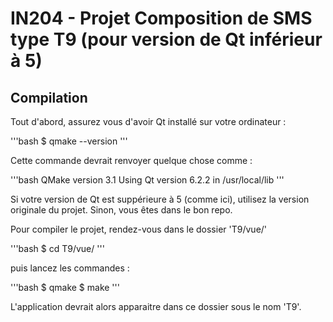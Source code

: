 # IN204 - Projet Composition de SMS type T9 (pour version de Qt inférieur à 5)

## Compilation

Tout d'abord, assurez vous d'avoir Qt installé sur votre ordinateur :

'''bash
$ qmake --version
'''

Cette commande devrait renvoyer quelque chose comme :

'''bash
QMake version 3.1
Using Qt version 6.2.2 in /usr/local/lib
'''

Si votre version de Qt est suppérieure à 5 (comme ici), utilisez la version originale du projet. Sinon, vous êtes dans le bon repo.


Pour compiler le projet, rendez-vous dans le dossier 'T9/vue/'

'''bash
$ cd T9/vue/
'''

puis lancez les commandes :

'''bash
$ qmake
$ make
'''

L'application devrait alors apparaitre dans ce dossier sous le nom 'T9'.
